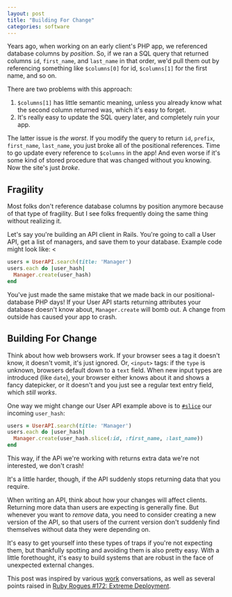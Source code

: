 ```yaml
---
layout: post
title: "Building For Change"
categories: software
---
```


Years ago, when working on an early client's PHP app, we referenced
database columns by *position*. So, if we ran a SQL query that
returned columns `id`, `first_name`, and `last_name` in that order,
we'd pull them out by referencing something like `$columns[0]` for id,
`$columns[1]` for the first name, and so on.

There are two problems with this approach:

1. `$columns[1]` has little semantic meaning, unless you already know
what the second column returned was, which it's easy to forget.
2. It's really easy to update the SQL query later, and completely ruin
your app.

The latter issue is *the worst*. If you modify the query to return
`id`, `prefix`, `first_name`, `last_name`, you just broke all of the
positional references. Time to go update every reference to `$columns`
in the app! And even worse if it's some kind of stored procedure that
was changed without you knowing. Now the site's just *broke*.

## Fragility

Most folks don't reference database columns by position anymore
because of that type of fragility. But I see folks frequently doing
the same thing without realizing it.

Let's say you're building an API client in Rails. You're going to call
a User API, get a list of managers, and save them to your
database. Example code might look like:
<
```ruby
users = UserAPI.search(title: 'Manager')
users.each do |user_hash|
  Manager.create(user_hash)
end
```

You've just made the same mistake that we made back in our
positional-database PHP days! If your User API starts returning
attributes your database doesn't know about, `Manager.create` will
bomb out. A change from outside has caused your app to crash.

## Building For Change

Think about how web browsers work. If your browser sees a tag it
doesn't know, it doesn't vomit, it's just ignored. Or, `<input>` tags:
if the `type` is unknown, browsers default down to a `text`
field. When new input types are introduced (like `date`), your browser
either knows about it and shows a fancy datepicker, or it doesn't and
you just see a regular text entry field, which *still works*.

One way we might change our User API example above is to
[`#slice`](http://api.rubyonrails.org/classes/Hash.html#method-i-slice)
our incoming `user_hash`:

```ruby
users = UserAPI.search(title: 'Manager')
users.each do |user_hash|
  Manager.create(user_hash.slice(:id, :first_name, :last_name))
end
```

This way, if the APi we're working with returns extra data we're not
interested, we don't crash!

It's a little harder, though, if the API suddenly stops returning data
that you require.

When writing an API, think about how your changes will affect
clients. Returning more data than users are expecting is generally
fine. But whenever you want to *remove* data, you need to consider
creating a new version of the API, so that users of the current
version don't suddenly find themselves without data they were
depending on.

It's easy to get yourself into these types of traps if you're not
expecting them, but thankfully spotting and avoiding them is also
pretty easy. With a little forethought, it's easy to build systems
that are robust in the face of unexpected external changes.

This post was inspired by various [work](http://covermymeds.com) conversations, as well
as several points raised in
[Ruby Rogues #172: Extreme Deployment](http://rubyrogues.com/172-rr-extreme-deployment-with-badri-janakiraman-and-florian-motlik/).
